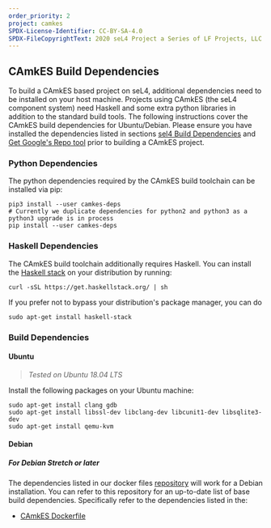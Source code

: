 ```yaml
---
order_priority: 2
project: camkes
SPDX-License-Identifier: CC-BY-SA-4.0
SPDX-FileCopyrightText: 2020 seL4 Project a Series of LF Projects, LLC.
---
```

## CAmkES Build Dependencies

To build a CAmkES based project on seL4, additional dependencies need to be installed on your host machine. Projects using CAmkES (the seL4 component system) need Haskell and some extra python libraries in addition to the standard build tools. The following instructions cover the CAmkES build dependencies for Ubuntu/Debian. Please ensure you have installed the dependencies listed in sections [sel4 Build Dependencies](#sel4-build-dependencies) and [Get Google's Repo tool](#get-googles-repo-tool) prior to building a CAmkES project.

### Python Dependencies

The python dependencies required by the CAmkES build toolchain can be installed via pip:

```
pip3 install --user camkes-deps
# Currently we duplicate dependencies for python2 and python3 as a python3 upgrade is in process
pip install --user camkes-deps
```

### Haskell Dependencies

The CAmkES build toolchain additionally requires Haskell. You can install the [Haskell stack](https://haskellstack.org) on your distribution by running:
```
curl -sSL https://get.haskellstack.org/ | sh
```
If you prefer not to bypass your distribution's package manager, you can do
```
sudo apt-get install haskell-stack
```

### Build Dependencies

####  Ubuntu
> *Tested on Ubuntu 18.04 LTS*

Install the following packages on your Ubuntu machine:

```
sudo apt-get install clang gdb
sudo apt-get install libssl-dev libclang-dev libcunit1-dev libsqlite3-dev
sudo apt-get install qemu-kvm
```

####  Debian

##### For Debian Stretch or later

The dependencies listed in our docker files [repository](https://github.com/SEL4PROJ/seL4-CAmkES-L4v-dockerfiles) will work for a Debian installation. You can refer to this repository for an up-to-date list of base build dependencies. Specifically refer to the dependencies listed in the:

* [CAmkES Dockerfile](https://github.com/SEL4PROJ/seL4-CAmkES-L4v-dockerfiles/blob/master/camkes.dockerfile)
